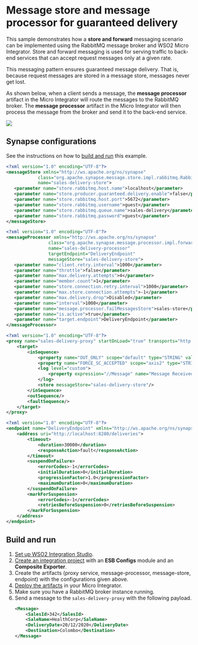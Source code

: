 # Message store and message processor for guaranteed delivery

This sample demonstrates how a <b>store and forward</b> messaging scenario can be implemented using the RabbitMQ
message broker and WSO2 Micro Integrator. Store and forward messaging is used for serving traffic to back-end services that can accept request messages only at a given rate. 

This messaging pattern ensures guaranteed message delivery. That is, because request messages are stored in a message store, messages never get lost.

As shown below, when a client sends a message, the <b>message processor</b> artifact in the Micro Integrator will route the messages to the RabbitMQ broker. The <b>message processor</b> artifact in the Micro Integrator will then process the message from the broker and send it to the back-end service.

<img src="../../../../assets/img/rabbitmq/rabbitmq-store-and-forward.png"> 

## Synapse configurations

See the instructions on how to [build and run](#build-and-run) this example.

```xml tab='Sales Delivery - Message store'
<?xml version="1.0" encoding="UTF-8"?>
<messageStore xmlns="http://ws.apache.org/ns/synapse"
            class="org.apache.synapse.message.store.impl.rabbitmq.RabbitMQStore"
            name="sales-delivery-store">
   <parameter name="store.rabbitmq.host.name">localhost</parameter>
   <parameter name="store.producer.guaranteed.delivery.enable">false</parameter>
   <parameter name="store.rabbitmq.host.port">5672</parameter>
   <parameter name="store.rabbitmq.username">guest</parameter>
   <parameter name="store.rabbitmq.queue.name">sales-delivery</parameter>
   <parameter name="store.rabbitmq.password">guest</parameter>
</messageStore>
```

```xml tab='Sales Delivery - Message Processor'
<?xml version="1.0" encoding="UTF-8"?>
<messageProcessor xmlns="http://ws.apache.org/ns/synapse"
                class="org.apache.synapse.message.processor.impl.forwarder.ScheduledMessageForwardingProcessor"
                name="sales-delivery-processor"
                targetEndpoint="DeliveryEndpoint"
                messageStore="sales-delivery-store">
   <parameter name="client.retry.interval">1000</parameter>
   <parameter name="throttle">false</parameter>
   <parameter name="max.delivery.attempts">4</parameter>
   <parameter name="member.count">1</parameter>
   <parameter name="store.connection.retry.interval">1000</parameter>
   <parameter name="max.store.connection.attempts">-1</parameter>
   <parameter name="max.delivery.drop">Disabled</parameter>
   <parameter name="interval">1000</parameter>
   <parameter name="message.processor.failMessagesStore">sales-store</parameter>
   <parameter name="is.active">true</parameter>
   <parameter name="target.endpoint">DeliveryEndpoint</parameter>
</messageProcessor>
```

```xml tab='Sales Delivery - Proxy'
<?xml version="1.0" encoding="UTF-8"?>
<proxy name="sales-delivery-proxy" startOnLoad="true" transports="http https" xmlns="http://ws.apache.org/ns/synapse">
    <target>
        <inSequence>
            <property name="OUT_ONLY" scope="default" type="STRING" value="true"/>
            <property name="FORCE_SC_ACCEPTED" scope="axis2" type="STRING" value="true"/>
            <log level="custom">
                <property expression="//Message" name="Message Received"/>
            </log>
            <store messageStore="sales-delivery-store"/>
        </inSequence>
        <outSequence/>
        <faultSequence/>
    </target>
</proxy>
```

```xml tab='Sales Delivery - Endpoint'
<?xml version="1.0" encoding="UTF-8"?>
<endpoint name="DeliveryEndpoint" xmlns="http://ws.apache.org/ns/synapse">
    <address uri="http://localhost:8280/deliveries">
        <timeout>
            <duration>30000</duration>
            <responseAction>fault</responseAction>
        </timeout>
        <suspendOnFailure>
            <errorCodes>-1</errorCodes>
            <initialDuration>0</initialDuration>
            <progressionFactor>1.0</progressionFactor>
            <maximumDuration>0</maximumDuration>
        </suspendOnFailure>
        <markForSuspension>
            <errorCodes>-1</errorCodes>
            <retriesBeforeSuspension>0</retriesBeforeSuspension>
        </markForSuspension>
    </address>
</endpoint>
```

## Build and run

1. [Set up WSO2 Integration Studio](../../../../develop/installing-WSO2-Integration-Studio).
2. [Create an integration project](../../../../develop/create-integration-project) with an <b>ESB Configs</b> module and an <b>Composite Exporter</b>.
3. Create the artifacts (proxy service, message-processor, message-store, endpoint) with the configurations given above.
4. [Deploy the artifacts](../../../../develop/deploy-artifacts) in your Micro Integrator.
5. Make sure you have a RabbitMQ broker instance running.
6. Send a message to the `sales-delivery-proxy` with the following payload.
	```xml
	<Message>
		<SalesId>342</SalesId>
		<SaleName>HealthCorp</SaleName>
		<DeliveryDate>20/12/2020</DeliveryDate>
		<Destination>Colombo</Destination>
	</Message>
	```
